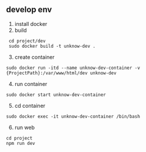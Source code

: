 develop env
---
1. install docker
2. build
```
 cd project/dev
 sudo docker build -t unknow-dev .
```
3. create container
```
sudo docker run -itd --name unknow-dev-container -v {ProjectPath}:/var/www/html/dev unknow-dev
```

4. run container
```
sudo docker start unknow-dev-container
```

5. cd container
```
sudo docker exec -it unknow-dev-container /bin/bash
```

6. run web
```
cd project
npm run dev
```